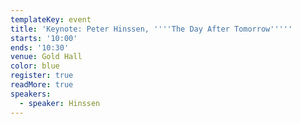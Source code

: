 ```yaml
---
templateKey: event
title: 'Keynote: Peter Hinssen, ''''The Day After Tomorrow'''''
starts: '10:00'
ends: '10:30'
venue: Gold Hall
color: blue
register: true
readMore: true
speakers:
  - speaker: Hinssen
---
```


